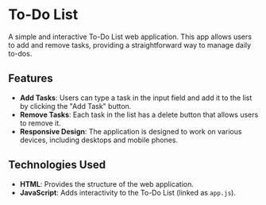# To-Do List

A simple and interactive To-Do List web application. This app allows users to add and remove tasks, providing a straightforward way to manage daily to-dos.

## Features

- **Add Tasks**: Users can type a task in the input field and add it to the list by clicking the "Add Task" button.
- **Remove Tasks**: Each task in the list has a delete button that allows users to remove it.
- **Responsive Design**: The application is designed to work on various devices, including desktops and mobile phones.

## Technologies Used

- **HTML**: Provides the structure of the web application.
- **JavaScript**: Adds interactivity to the To-Do List (linked as `app.js`).

